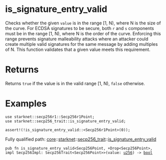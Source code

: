 # is_signature_entry_valid

Checks whether the given `value` is in the range [1, N), where N is the size of the curve.
For ECDSA signatures to be secure, both `r` and `s` components must be in the range [1, N),
where N is the order of the curve. Enforcing this range prevents signature malleability attacks
where an attacker could create multiple valid signatures for the same message by adding
multiples of N.
This function validates that a given value meets this requirement.
# Returns

Returns `true` if the value is in the valid range [1, N), `false` otherwise.
# Examples

```cairo
use starknet::secp256r1::Secp256r1Point;
use starknet::secp256_trait::is_signature_entry_valid;

assert!(!is_signature_entry_valid::<Secp256r1Point>(0));
```

Fully qualified path: [core](./core.md)::[starknet](./core-starknet.md)::[secp256_trait](./core-starknet-secp256_trait.md)::[is_signature_entry_valid](./core-starknet-secp256_trait-is_signature_entry_valid.md)

<pre><code class="language-cairo">pub fn is_signature_entry_valid&lt;Secp256Point, +Drop&lt;Secp256Point&gt;, impl Secp256Impl: Secp256Trait&lt;Secp256Point&gt;&gt;(value: <a href="core-integer-u256.html">u256</a>) -&gt; <a href="core-bool.html">bool</a></code></pre>


